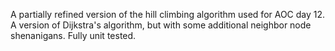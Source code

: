A partially refined version of the hill climbing algorithm used for AOC day 12. A version of Dijkstra's algorithm, but with some additional neighbor node shenanigans. Fully unit tested.
